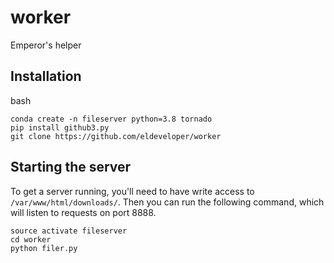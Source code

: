 worker
======

Emperor's helper

## Installation

bash
```
conda create -n fileserver python=3.8 tornado
pip install github3.py
git clone https://github.com/eldeveloper/worker
```

## Starting the server

To get a server running, you'll need to have write access to `/var/www/html/downloads/`. Then you can run the following command, which will listen to requests on port 8888.


```
source activate fileserver
cd worker
python filer.py
```
